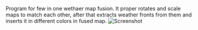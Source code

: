 Program for few in one wethaer map fusion. It proper rotates and scale maps to match each other, after that extracts weather fronts from them and inserts it in different colors in fused map.
![Screenshot](Laczenie.png)
